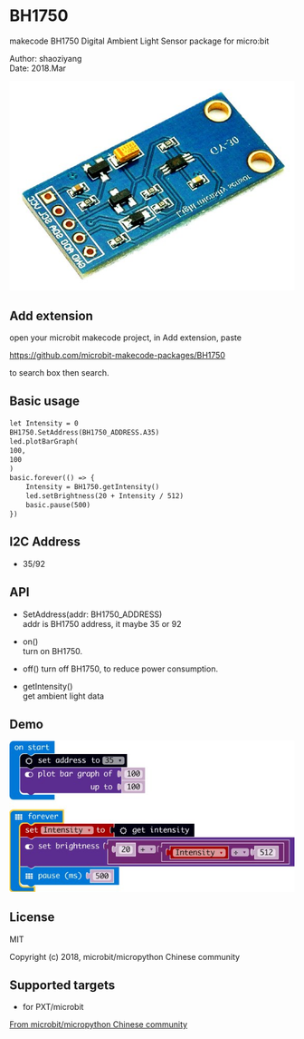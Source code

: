 # BH1750

makecode BH1750 Digital Ambient Light Sensor package for micro:bit  

Author: shaoziyang  
Date:   2018.Mar  
  
![](GY-30.jpg)

## Add extension

open your microbit makecode project, in Add extension, paste  

https://github.com/microbit-makecode-packages/BH1750  

to search box then search.

## Basic usage
```
let Intensity = 0
BH1750.SetAddress(BH1750_ADDRESS.A35)
led.plotBarGraph(
100,
100
)
basic.forever(() => {
    Intensity = BH1750.getIntensity()
    led.setBrightness(20 + Intensity / 512)
    basic.pause(500)
}) 
```

## I2C Address  
- 35/92 

## API

- SetAddress(addr: BH1750_ADDRESS)  
addr is BH1750 address, it maybe 35 or 92  

- on()  
turn on BH1750.

- off()
turn off BH1750, to reduce power consumption.

- getIntensity()  
get ambient light data

## Demo

![](demo.jpg)

## License

MIT

Copyright (c) 2018, microbit/micropython Chinese community  

## Supported targets

* for PXT/microbit


[From microbit/micropython Chinese community](http://www.micropython.org.cn)
